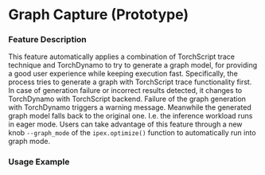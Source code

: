 Graph Capture (Prototype)
============================

### Feature Description

This feature automatically applies a combination of TorchScript trace technique and TorchDynamo to try to generate a graph model, for providing a good user experience while keeping execution fast. Specifically, the process tries to generate a graph with TorchScript trace functionality first. In case of generation failure or incorrect results detected, it changes to TorchDynamo with TorchScript backend. Failure of the graph generation with TorchDynamo triggers a warning message. Meanwhile the generated graph model falls back to the original one. I.e. the inference workload runs in eager mode. Users can take advantage of this feature through a new knob `--graph_mode` of the `ipex.optimize()` function to automatically run into graph mode.

### Usage Example

[//]: # (marker_feature_graph_capture)
[//]: # (marker_feature_graph_capture)

